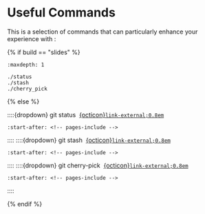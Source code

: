 # Useful Commands

This is a selection of commands that can particularly enhance your experience with <i class="fab fa-git"></i>:

{% if build == "slides" %}
<!-- BUILDING THE SLIDES -->
```{toctree}
:maxdepth: 1

./status
./stash
./cherry_pick
```
{% else %}
<!-- BUILDING THE PAGES -->

::::{dropdown} git status &nbsp;[{octicon}`link-external;0.8em`](https://git-scm.com/docs/git-status)
```{include} ./status.md
:start-after: <!-- pages-include -->
```
::::
::::{dropdown} git stash &nbsp;[{octicon}`link-external;0.8em`](https://git-scm.com/docs/git-stash)
```{include} ./stash.md
:start-after: <!-- pages-include -->
```
::::
::::{dropdown} git cherry-pick &nbsp;[{octicon}`link-external;0.8em`](https://git-scm.com/docs/git-cherry-pick)
```{include} ./cherry_pick.md
:start-after: <!-- pages-include -->
```
::::

{% endif %}
